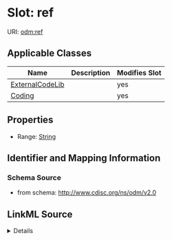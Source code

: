 # Slot: ref

URI: [odm:ref](http://www.cdisc.org/ns/odm/v2.0/ref)



<!-- no inheritance hierarchy -->




## Applicable Classes

| Name | Description | Modifies Slot |
| --- | --- | --- |
[ExternalCodeLib](ExternalCodeLib.md) |  |  yes  |
[Coding](Coding.md) |  |  yes  |







## Properties

* Range: [String](String.md)





## Identifier and Mapping Information







### Schema Source


* from schema: http://www.cdisc.org/ns/odm/v2.0




## LinkML Source

<details>
```yaml
name: ref
from_schema: http://www.cdisc.org/ns/odm/v2.0
rank: 1000
alias: ref
domain_of:
- ExternalCodeLib
- Coding
range: string
any_of:
- range: text
- range: uriorcurie

```
</details>